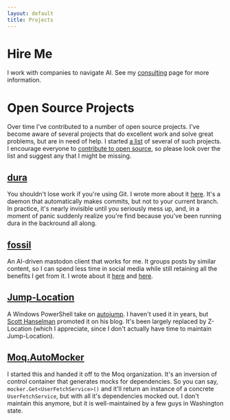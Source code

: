 ```yaml
---
layout: default
title: Projects
---
```



# Hire Me

I work with companies to navigate AI. See my [consulting](/projects/consulting) page for more information.

# Open Source Projects

Over time I've contributed to a number of open source projects. I've become aware of several projects that do 
excellent work and solve great problems, but are in need of help. I started [a list](/projects/open-source.html) of
several of such projects. I encourage everyone to 
[contribute to open source](/blog/2012/04/22/why-open-source-is-worth-your-time/), so please look over the list and
suggest any that I might be missing.


## [dura](https://github.com/tkellogg/dura)
You shouldn't lose work if you're using Git. I wrote more about it [here](https://timkellogg.me/blog/2022/10/04/dura).
It's a daemon that automatically makes commits, but not to your current branch. In practice, it's nearly
invisible until you seriously mess up, and, in a moment of panic suddenly realize you're find because you've
been running dura in the backround all along.

## [fossil](https://github.com/tkellogg/fossil/)
An AI-driven mastodon client that works for me. It groups posts by similar content, so I can spend less time
in social media while still retaining all the benefits I get from it. I wrote about it [here](https://timkellogg.me/blog/2023/12/19/fossil) and [here](https://timkellogg.me/blog/2023/12/21/alignment).

## [Jump-Location](https://github.com/tkellogg/Jump-Location)
A Windows PowerShell take on [autojump](https://github.com/wting/autojump). I haven't used it in years, but
[Scott Hanselman](https://www.hanselman.com/blog/jumplocation-a-change-directory-cd-powershell-command-that-reads-your-mind)
promoted it on his blog. It's been largely replaced by Z-Location (which I appreciate, since I don't actually
have time to maintain Jump-Location).

## [Moq.AutoMocker](https://github.com/moq/Moq.AutoMocker)
I started this and handed it off to the Moq organization. It's an inversion of control container that generates
mocks for dependencies. So you can say, `mocker.Get<UserFetchService>()` and it'll return an instance of a
concrete `UserFetchService`, but with all it's dependencies mocked out. I don't maintain this anymore, but it
is well-maintained by a few guys in Washington state.

